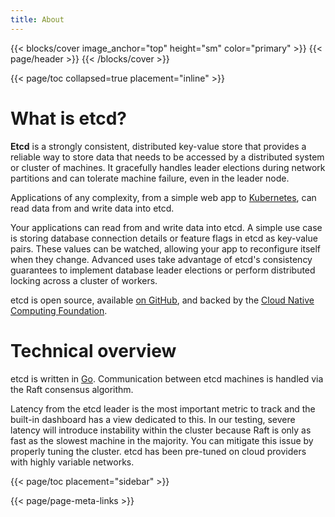 ```yaml
---
title: About
---
```

{{< blocks/cover image_anchor="top" height="sm" color="primary" >}}
{{< page/header >}}
{{< /blocks/cover >}}

<div class="container l-container--padded">

<div class="row">
{{< page/toc collapsed=true placement="inline" >}}
</div>

<div class="row">
<div class="col-12 col-lg-8">

# What is etcd?

**Etcd** is a strongly consistent, distributed key-value store that provides a
reliable way to store data that needs to be accessed by a distributed system or
cluster of machines. It gracefully handles leader elections during network
partitions and can tolerate machine failure, even in the leader node.

Applications of any complexity, from a simple web app to [Kubernetes][], can
read data from and write data into etcd.

Your applications can read from and write data into etcd. A simple use case is
storing database connection details or feature flags in etcd as key-value pairs.
These values can be watched, allowing your app to reconfigure itself when they
change. Advanced uses take advantage of etcd's consistency guarantees to
implement database leader elections or perform distributed locking across a
cluster of workers.

etcd is open source, available <a href="https://github.com/etcd-io/etcd">on
GitHub</a>, and backed by the <a href="https://cncf.io">Cloud Native Computing
Foundation</a>.

# Technical overview

<p>etcd is written in <a href="https://golang.org">Go</a>. Communication between etcd machines is handled via the Raft consensus algorithm.</p>
<p>Latency from the etcd leader is the most important metric to track and the built-in dashboard has a view dedicated to this. In our testing, severe latency will introduce instability within the cluster because Raft is only as fast as the slowest machine in the majority. You can mitigate this issue by properly tuning the cluster. etcd has been pre-tuned on cloud providers with highly variable networks.</p>

[Kubernetes]: https://kubernetes.io

</div>

{{< page/toc placement="sidebar" >}}

</div>

{{< page/page-meta-links >}}

</div>

